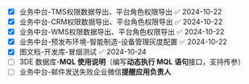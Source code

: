 - [x] 业务中台-TMS权限数据导出、平台角色权限导出 ✅ 2024-10-22
- [x] 业务中台-CRM权限数据导出、平台角色权限导出 ✅ 2024-10-22
- [x] 业务中台-WMS权限数据导出、平台角色权限导出 ✅ 2024-10-22
- [x] 业务中台-预发布环境-智能制造-设备管理灰度配置 ✅ 2024-10-22
- [x] 图文档-开发库-冒烟测试 ✅ 2024-10-24
- [ ] 3DE 数据库-**MQL 使用说明**（编写**动态执行 MQL 语句**接口，支持传参）
- [ ] 业务中台-邮件发送失败企业微信**提醒应用负责人**